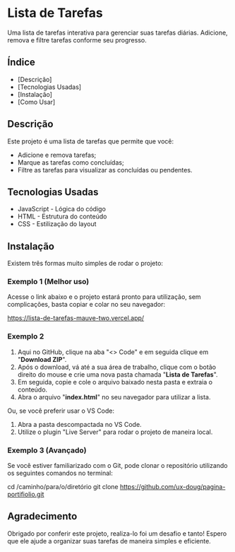 # Lista de Tarefas

Uma lista de tarefas interativa para gerenciar suas tarefas diárias. Adicione, remova e filtre tarefas conforme seu progresso.

## Índice
- [Descrição]
- [Tecnologias Usadas]
- [Instalação]
- [Como Usar]

## Descrição

Este projeto é uma lista de tarefas que permite que você:
- Adicione e remova tarefas;
- Marque as tarefas como concluídas;
- Filtre as tarefas para visualizar as concluídas ou pendentes.

## Tecnologias Usadas
- JavaScript - Lógica do código
- HTML - Estrutura do conteúdo
- CSS - Estilização do layout


## Instalação

Existem três formas muito simples de rodar o projeto:

### Exemplo 1 (Melhor uso)
Acesse o link abaixo e o projeto estará pronto para utilização, sem complicações, basta copiar e colar no seu navegador:

https://lista-de-tarefas-mauve-two.vercel.app/

### Exemplo 2
1. Aqui no GitHub, clique na aba "<> Code" e em seguida clique em "**Download ZIP**".
2. Após o download, vá até a sua área de trabalho, clique com o botão direito do mouse e crie uma nova pasta chamada "**Lista de Tarefas**".
3. Em seguida, copie e cole o arquivo baixado nesta pasta e extraia o conteúdo.
4. Abra o arquivo "**index.html**" no seu navegador para utilizar a lista.

Ou, se você preferir usar o VS Code:
1. Abra a pasta descompactada no VS Code.
2. Utilize o plugin "Live Server" para rodar o projeto de maneira local.

### Exemplo 3 (Avançado)
Se você estiver familiarizado com o Git, pode clonar o repositório utilizando os seguintes comandos no terminal:

cd /caminho/para/o/diretório
git clone https://github.com/ux-doug/pagina-portifiolio.git

## Agradecimento
Obrigado por conferir este projeto, realiza-lo foi um desafio e tanto!
Espero que ele ajude a organizar suas tarefas de maneira simples e eficiente.
